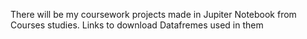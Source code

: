 There will be my coursework projects made in Jupiter Notebook from Courses studies.
Links to download Datafremes used in them 
